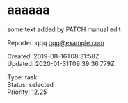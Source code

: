 # aaaaaa

some text added by PATCH
manual edit

Reporter: qqq <qqq@example.com>  

Created: 2019-08-16T08:31:58Z  
Updated: 2020-01-31T09:39:36.779Z

Type: task  
Status: selected  
Priority: 12.25
